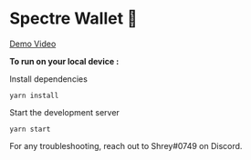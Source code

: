 # Spectre Wallet 👻

<a href="https://www.youtube.com/watch?v=swjsl5Y6D84"> Demo Video </a>

**To run on your local device :**

Install dependencies

```
yarn install
```
Start the development server
```
yarn start
```

For any troubleshooting, reach out to Shrey#0749 on Discord.
